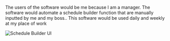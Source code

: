 The users of the software would be me because I am a manager. The software would automate a schedule builder function that are manually inputted by me and my boss.. This software would be used daily and weekly at my place of work

![Schedule Builder UI](https://github.com/ColbyRosnerCMIS202/Major-Project/assets/161066806/678796c7-fd07-416c-b44b-d0f6a53203f6)
